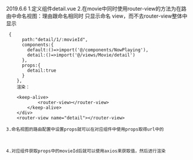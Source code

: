 2019.6.6
    1.定义组件detail.vue
    2.在movie中同时使用router-view的方法为在路由中命名视图：理由跟命名相同时 只显示命名
    view，而不去router-view整体中显示

     {
          path:"detail/1/:movieId",
          components:{
            default:()=>import('@/components/NowPlaying'),
            detail:()=>import('@/views/Movie/detail')
          },
          props:{
            detail:true
          }
        },
        渲染：
        
        <keep-alive>
                <router-view></router-view>
            </keep-alive>
        </div>
        <router-view name="detail"></router-view>

    3.命名视图的路由配置中设置props就可以在对应组件中使用props取得url中的
       
    

    4.对应组件获取props中的movieId后就可以使用axios来获取值，然后进行渲染